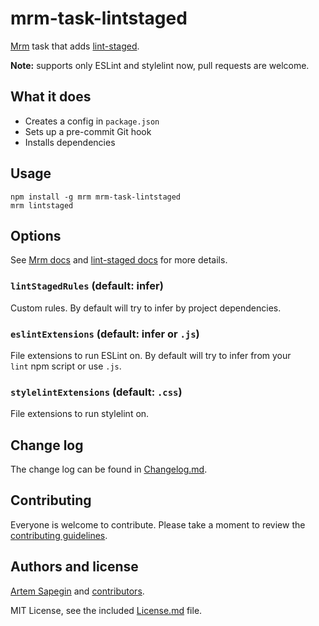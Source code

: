 # mrm-task-lintstaged

[Mrm](https://github.com/sapegin/mrm) task that adds [lint-staged](https://github.com/okonet/lint-staged).

**Note:** supports only ESLint and stylelint now, pull requests are welcome.

## What it does

* Creates a config in `package.json`
* Sets up a pre-commit Git hook
* Installs dependencies

## Usage

```
npm install -g mrm mrm-task-lintstaged
mrm lintstaged
```

## Options

See [Mrm docs](https://github.com/sapegin/mrm#usage) and [lint-staged docs](https://github.com/okonet/lint-staged/blob/master/README.md) for more details.

### `lintStagedRules` (default: infer)

Custom rules. By default will try to infer by project dependencies.

### `eslintExtensions` (default: infer or `.js`)

File extensions to run ESLint on. By default will try to infer from your `lint` npm script or use `.js`.

### `stylelintExtensions` (default: `.css`)

File extensions to run stylelint on.

## Change log

The change log can be found in [Changelog.md](Changelog.md).

## Contributing

Everyone is welcome to contribute. Please take a moment to review the [contributing guidelines](../../Contributing.md).

## Authors and license

[Artem Sapegin](http://sapegin.me) and [contributors](https://github.com/sapegin/mrm-tasks/graphs/contributors).

MIT License, see the included [License.md](License.md) file.
